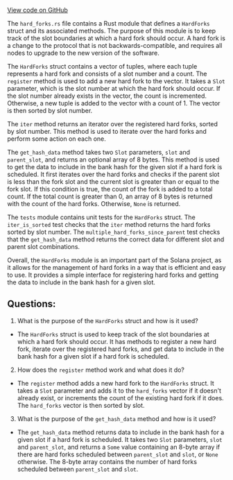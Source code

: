 
[View code on GitHub](https://github.com/solana-labs/solana/blob/master/sdk/src/hard_forks.rs)

The `hard_forks.rs` file contains a Rust module that defines a `HardForks` struct and its associated methods. The purpose of this module is to keep track of the slot boundaries at which a hard fork should occur. A hard fork is a change to the protocol that is not backwards-compatible, and requires all nodes to upgrade to the new version of the software. 

The `HardForks` struct contains a vector of tuples, where each tuple represents a hard fork and consists of a slot number and a count. The `register` method is used to add a new hard fork to the vector. It takes a `Slot` parameter, which is the slot number at which the hard fork should occur. If the slot number already exists in the vector, the count is incremented. Otherwise, a new tuple is added to the vector with a count of 1. The vector is then sorted by slot number.

The `iter` method returns an iterator over the registered hard forks, sorted by slot number. This method is used to iterate over the hard forks and perform some action on each one.

The `get_hash_data` method takes two `Slot` parameters, `slot` and `parent_slot`, and returns an optional array of 8 bytes. This method is used to get the data to include in the bank hash for the given slot if a hard fork is scheduled. It first iterates over the hard forks and checks if the parent slot is less than the fork slot and the current slot is greater than or equal to the fork slot. If this condition is true, the count of the fork is added to a total count. If the total count is greater than 0, an array of 8 bytes is returned with the count of the hard forks. Otherwise, `None` is returned.

The `tests` module contains unit tests for the `HardForks` struct. The `iter_is_sorted` test checks that the `iter` method returns the hard forks sorted by slot number. The `multiple_hard_forks_since_parent` test checks that the `get_hash_data` method returns the correct data for different slot and parent slot combinations.

Overall, the `HardForks` module is an important part of the Solana project, as it allows for the management of hard forks in a way that is efficient and easy to use. It provides a simple interface for registering hard forks and getting the data to include in the bank hash for a given slot.
## Questions: 
 1. What is the purpose of the `HardForks` struct and how is it used?
- The `HardForks` struct is used to keep track of the slot boundaries at which a hard fork should occur. It has methods to register a new hard fork, iterate over the registered hard forks, and get data to include in the bank hash for a given slot if a hard fork is scheduled.

2. How does the `register` method work and what does it do?
- The `register` method adds a new hard fork to the `HardForks` struct. It takes a `Slot` parameter and adds it to the `hard_forks` vector if it doesn't already exist, or increments the count of the existing hard fork if it does. The `hard_forks` vector is then sorted by slot.

3. What is the purpose of the `get_hash_data` method and how is it used?
- The `get_hash_data` method returns data to include in the bank hash for a given slot if a hard fork is scheduled. It takes two `Slot` parameters, `slot` and `parent_slot`, and returns a `Some` value containing an 8-byte array if there are hard forks scheduled between `parent_slot` and `slot`, or `None` otherwise. The 8-byte array contains the number of hard forks scheduled between `parent_slot` and `slot`.